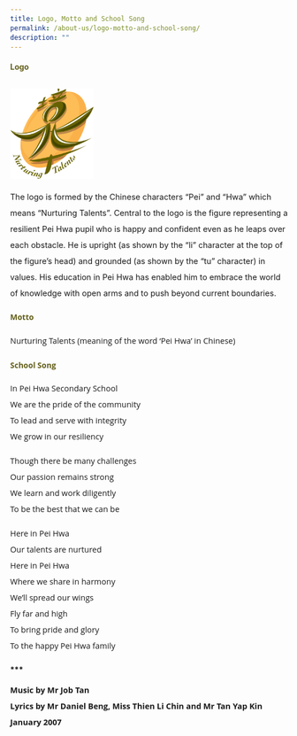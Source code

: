```yaml
---
title: Logo, Motto and School Song
permalink: /about-us/logo-motto-and-school-song/
description: ""
---
```

<h4 style="color:#635f1a;font-weight:bold;">Logo</h4>
<img style="width:30%; margin-top: 12px; align:left;" src="/images/logo.png" />
<p style="font-size:14.5px; line-height:2;margin-top:15px; ">
The logo is formed by the Chinese characters &ldquo;Pei&rdquo; and &ldquo;Hwa&rdquo; which means &ldquo;Nurturing Talents&rdquo;. Central to the logo is the figure representing a resilient Pei Hwa pupil who is happy and confident even as he leaps over each obstacle. He is upright (as shown by the &ldquo;li&rdquo; character at the top of the figure&rsquo;s head) and grounded (as shown by the &ldquo;tu&rdquo; character) in values. His education in Pei Hwa has enabled him to embrace the world of knowledge with open arms and to push beyond current boundaries.</p>


<h4 style="color:#635f1a;font-weight:bold;font-family:Open Sans">Motto</h4>
<p style="font-size:14.5px; line-height:2;margin-top:15px; font-family:Open Sans">
Nurturing Talents (meaning of the word &lsquo;Pei Hwa&rsquo; in Chinese)</p>

<h4 style="color:#635f1a;font-weight:bold;font-family:Open Sans">School Song</h4>
<p style="font-size:14.5px; line-height:2;margin-top:15px; font-family:Open Sans">
In Pei Hwa Secondary School<br>We are the pride of the community<br>To lead and serve with integrity<br>We grow in our resiliency</p>

<p style="margin-top:15px;font-size:14.5px; line-height:2;font-family:Open Sans;">Though there be many challenges<br>Our passion remains strong<br>We learn and work diligently<br>To be the best that we can be</p>

<p style="margin:5px 0 20px; font-size:14.5px; line-height:2;font-family:Open Sans">Here in Pei Hwa<br>Our talents are nurtured<br>Here in Pei Hwa<br>Where we share in harmony<br>We&rsquo;ll spread our wings<br>Fly far and high<br>To bring pride and glory<br>To the happy Pei Hwa family</p>
<p><strong>***</strong></p>

<p style="margin:5px 0 20px; font-size:14.5px; line-height:2;font-family:Open Sans"><strong style="font-family:Open Sans;">Music by Mr Job Tan</strong>
<br>
<strong style="font-family:Open Sans">Lyrics by Mr Daniel Beng, Miss Thien Li Chin and Mr Tan Yap Kin</strong>
	<br>
<strong style="font-family:Open Sans">January 2007</strong></p>